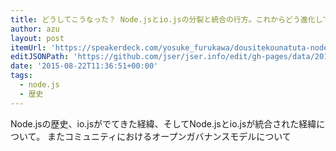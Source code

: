 ```yaml
---
title: どうしてこうなった？ Node.jsとio.jsの分裂と統合の行方。これからどう進化していくのか？ // Speaker Deck
author: azu
layout: post
itemUrl: 'https://speakerdeck.com/yosuke_furukawa/dousitekounatuta-node-dot-jstoio-dot-jsfalsefen-lie-totong-he-falsexing-fang-korekaradoujin-hua-siteikufalseka'
editJSONPath: 'https://github.com/jser/jser.info/edit/gh-pages/data/2015/08/index.json'
date: '2015-08-22T11:36:51+00:00'
tags:
  - node.js
  - 歴史
---
```

Node.jsの歴史、io.jsがでてきた経緯、そしてNode.jsとio.jsが統合された経緯について。
またコミュニティにおけるオープンガバナンスモデルについて
